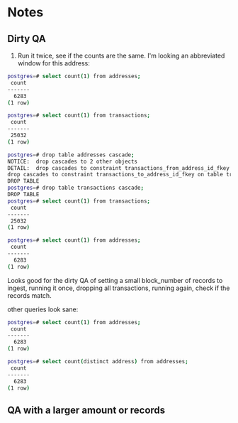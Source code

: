 # Notes


## Dirty QA

1. Run it twice, see if the counts are the same. I'm looking an abbreviated window for this address:

```bash
postgres=# select count(1) from addresses;
 count
-------
  6283
(1 row)

postgres=# select count(1) from transactions;
 count
-------
 25032
(1 row)

postgres=# drop table addresses cascade;
NOTICE:  drop cascades to 2 other objects
DETAIL:  drop cascades to constraint transactions_from_address_id_fkey on table transactions
drop cascades to constraint transactions_to_address_id_fkey on table transactions
DROP TABLE
postgres=# drop table transactions cascade;
DROP TABLE
postgres=# select count(1) from transactions;
 count
-------
 25032
(1 row)

postgres=# select count(1) from addresses;
 count
-------
  6283
(1 row)
```

Looks good for the dirty QA of setting a small block_number of records to ingest, running it once, dropping all transactions, running again, check if the records match.

other queries look sane:

```bash
postgres=# select count(1) from addresses;
 count
-------
  6283
(1 row)

postgres=# select count(distinct address) from addresses;
 count
-------
  6283
(1 row)
```

## QA with a larger amount or records

